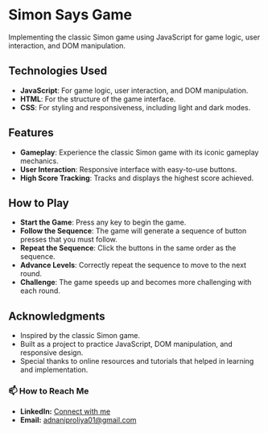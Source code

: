 # Simon Says Game

Implementing the classic Simon game using JavaScript for game logic, user interaction, and DOM manipulation.

## Technologies Used

- **JavaScript**: For game logic, user interaction, and DOM manipulation.
- **HTML**: For the structure of the game interface.
- **CSS**: For styling and responsiveness, including light and dark modes.

## Features

- **Gameplay**: Experience the classic Simon game with its iconic gameplay mechanics.
- **User Interaction**: Responsive interface with easy-to-use buttons.
- **High Score Tracking**: Tracks and displays the highest score achieved.

## How to Play

- **Start the Game**: Press any key to begin the game.
- **Follow the Sequence**: The game will generate a sequence of button presses that you must follow.
- **Repeat the Sequence**: Click the buttons in the same order as the sequence.
- **Advance Levels**: Correctly repeat the sequence to move to the next round.
- **Challenge**: The game speeds up and becomes more challenging with each round.

## Acknowledgments

- Inspired by the classic Simon game.
- Built as a project to practice JavaScript, DOM manipulation, and responsive design.
- Special thanks to online resources and tutorials that helped in learning and implementation.

### 📫 How to Reach Me

- **LinkedIn:** [Connect with me](https://linkedin.com/in/mohammedadnan-iproliya)
- **Email:** [adnaniproliya01@gmail.com](mailto:adnaniproliya01@gmail.com)
